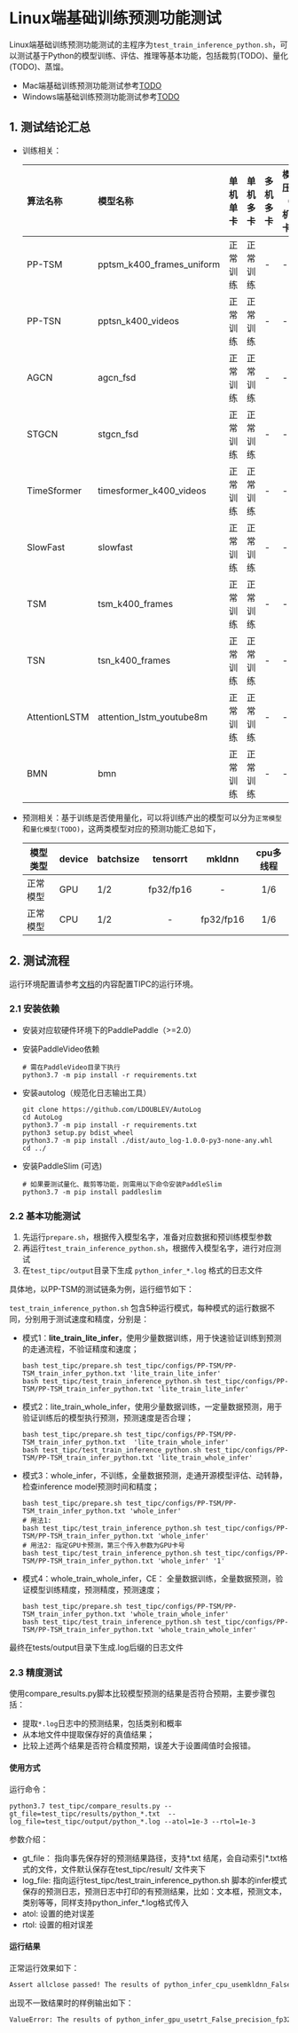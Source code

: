 # Linux端基础训练预测功能测试

Linux端基础训练预测功能测试的主程序为`test_train_inference_python.sh`，可以测试基于Python的模型训练、评估、推理等基本功能，包括裁剪(TODO)、量化(TODO)、蒸馏。

- Mac端基础训练预测功能测试参考[TODO]()
- Windows端基础训练预测功能测试参考[TODO]()

## 1. 测试结论汇总

- 训练相关：

    | 算法名称 | 模型名称 | 单机单卡 | 单机多卡 | 多机多卡 | 模型压缩（单机多卡） |
    |  :----  |   :----  |    :----  |  :----   |  :----   |  :----   |
    |  PP-TSM  | pptsm_k400_frames_uniform | 正常训练 | 正常训练 | - | - |
    |  PP-TSN  | pptsn_k400_videos | 正常训练 | 正常训练 | - | - |
    |  AGCN  | agcn_fsd | 正常训练 | 正常训练 | - | - |
    |  STGCN  | stgcn_fsd | 正常训练 | 正常训练 | - | - |
    |  TimeSformer  | timesformer_k400_videos | 正常训练 | 正常训练 | - | - |
    |  SlowFast  | slowfast | 正常训练 | 正常训练 | - | - |
    |  TSM  | tsm_k400_frames | 正常训练 | 正常训练 | - | - |
    |  TSN  | tsn_k400_frames | 正常训练 | 正常训练 | - | - |
    |  AttentionLSTM  | attention_lstm_youtube8m | 正常训练 | 正常训练 | - | - |
    |  BMN  | bmn | 正常训练 | 正常训练 | - | - |


- 预测相关：基于训练是否使用量化，可以将训练产出的模型可以分为`正常模型`和`量化模型(TODO)`，这两类模型对应的预测功能汇总如下，

    | 模型类型 |device | batchsize | tensorrt | mkldnn | cpu多线程 |
    |  ----   |  ---- |   ----   |  :----:  |   :----:   |  :----:  |
    | 正常模型 | GPU | 1/2 | fp32/fp16 | - | 1/6 |
    | 正常模型 | CPU | 1/2 | - | fp32/fp16 | 1/6 |


## 2. 测试流程

运行环境配置请参考[文档](./install.md)的内容配置TIPC的运行环境。

### 2.1 安装依赖
- 安装对应软硬件环境下的PaddlePaddle（>=2.0）

- 安装PaddleVideo依赖
    ```
    # 需在PaddleVideo目录下执行
    python3.7 -m pip install -r requirements.txt
    ```
- 安装autolog（规范化日志输出工具）
    ```
    git clone https://github.com/LDOUBLEV/AutoLog
    cd AutoLog
    python3.7 -m pip install -r requirements.txt
    python3 setup.py bdist_wheel
    python3.7 -m pip install ./dist/auto_log-1.0.0-py3-none-any.whl
    cd ../
    ```
- 安装PaddleSlim (可选)
   ```
   # 如果要测试量化、裁剪等功能，则需用以下命令安装PaddleSlim
   python3.7 -m pip install paddleslim
   ```


### 2.2 基本功能测试
1. 先运行`prepare.sh`，根据传入模型名字，准备对应数据和预训练模型参数
2. 再运行`test_train_inference_python.sh`，根据传入模型名字，进行对应测试
3. 在`test_tipc/output`目录下生成 `python_infer_*.log` 格式的日志文件

具体地，以PP-TSM的测试链条为例，运行细节如下：

`test_train_inference_python.sh` 包含5种运行模式，每种模式的运行数据不同，分别用于测试速度和精度，分别是：

- 模式1：**lite_train_lite_infer**，使用少量数据训练，用于快速验证训练到预测的走通流程，不验证精度和速度；
    ```shell
    bash test_tipc/prepare.sh test_tipc/configs/PP-TSM/PP-TSM_train_infer_python.txt 'lite_train_lite_infer'
    bash test_tipc/test_train_inference_python.sh test_tipc/configs/PP-TSM/PP-TSM_train_infer_python.txt 'lite_train_lite_infer'
    ```

- 模式2：lite_train_whole_infer，使用少量数据训练，一定量数据预测，用于验证训练后的模型执行预测，预测速度是否合理；
    ```shell
    bash test_tipc/prepare.sh test_tipc/configs/PP-TSM/PP-TSM_train_infer_python.txt  'lite_train_whole_infer'
    bash test_tipc/test_train_inference_python.sh test_tipc/configs/PP-TSM/PP-TSM_train_infer_python.txt 'lite_train_whole_infer'
    ```

- 模式3：whole_infer，不训练，全量数据预测，走通开源模型评估、动转静，检查inference model预测时间和精度；
    ```shell
    bash test_tipc/prepare.sh test_tipc/configs/PP-TSM/PP-TSM_train_infer_python.txt 'whole_infer'
    # 用法1:
    bash test_tipc/test_train_inference_python.sh test_tipc/configs/PP-TSM/PP-TSM_train_infer_python.txt 'whole_infer'
    # 用法2: 指定GPU卡预测，第三个传入参数为GPU卡号
    bash test_tipc/test_train_inference_python.sh test_tipc/configs/PP-TSM/PP-TSM_train_infer_python.txt 'whole_infer' '1'
    ```

- 模式4：whole_train_whole_infer，CE： 全量数据训练，全量数据预测，验证模型训练精度，预测精度，预测速度；
    ```shell
    bash test_tipc/prepare.sh test_tipc/configs/PP-TSM/PP-TSM_train_infer_python.txt 'whole_train_whole_infer'
    bash test_tipc/test_train_inference_python.sh test_tipc/configs/PP-TSM/PP-TSM_train_infer_python.txt 'whole_train_whole_infer'
    ```


最终在tests/output目录下生成.log后缀的日志文件


### 2.3 精度测试

使用compare_results.py脚本比较模型预测的结果是否符合预期，主要步骤包括：
- 提取`*.log`日志中的预测结果，包括类别和概率
- 从本地文件中提取保存好的真值结果；
- 比较上述两个结果是否符合精度预期，误差大于设置阈值时会报错。

#### 使用方式
运行命令：
```shell
python3.7 test_tipc/compare_results.py --gt_file=test_tipc/results/python_*.txt  --log_file=test_tipc/output/python_*.log --atol=1e-3 --rtol=1e-3
```

参数介绍：  
- gt_file： 指向事先保存好的预测结果路径，支持*.txt 结尾，会自动索引*.txt格式的文件，文件默认保存在test_tipc/result/ 文件夹下
- log_file: 指向运行test_tipc/test_train_inference_python.sh 脚本的infer模式保存的预测日志，预测日志中打印的有预测结果，比如：文本框，预测文本，类别等等，同样支持python_infer_*.log格式传入
- atol: 设置的绝对误差
- rtol: 设置的相对误差

#### 运行结果

正常运行效果如下：
```bash
Assert allclose passed! The results of python_infer_cpu_usemkldnn_False_threads_6_precision_fp32_batchsize_16.log and ./test_tipc/results/PP-TSM/python_ppvideo_PP-TSM_results_fp32.txt are consistent!
```

出现不一致结果时的样例输出如下：
```bash
ValueError: The results of python_infer_gpu_usetrt_False_precision_fp32_batchsize_8.log and the results of ./test_tipc/results/PP-TSM/python_ppvideo_PP-TSM_results_fp32.txt are inconsistent!
```
